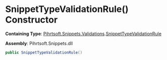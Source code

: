 # SnippetTypeValidationRule\(\) Constructor

**Containing Type**: [Pihrtsoft.Snippets.Validations](../../README.md)\.[SnippetTypeValidationRule](../README.md)

**Assembly**: Pihrtsoft\.Snippets\.dll

```csharp
public SnippetTypeValidationRule()
```

